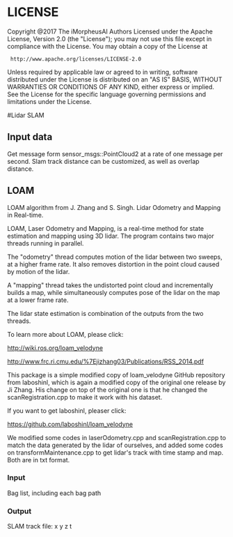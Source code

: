 # LICENSE
Copyright @2017 The iMorpheusAI Authors 
Licensed under the Apache License, Version 2.0 (the "License");
you may not use this file except in compliance with the License.
You may obtain a copy of the License at
 
     http://www.apache.org/licenses/LICENSE-2.0
 
Unless required by applicable law or agreed to in writing, software
distributed under the License is distributed on an "AS IS" BASIS,
WITHOUT WARRANTIES OR CONDITIONS OF ANY KIND, either express or implied.
See the License for the specific language governing permissions and
limitations under the License.

#Lidar SLAM

## Input data
Get message form sensor_msgs::PointCloud2 at a rate of one message per second. Slam track distance can be customized, as well as overlap distance.

## LOAM
LOAM algorithm from J. Zhang and S. Singh. Lidar Odometry and Mapping in Real-time.

LOAM, Laser Odometry and Mapping, is a real-time method for state estimation and mapping using 3D lidar. The program contains two major threads running in parallel.
 
The "odometry" thread computes motion of the lidar between two sweeps, at a higher frame rate. It also removes distortion in the point cloud caused by motion of the lidar.
 
A "mapping" thread takes the undistorted point cloud and incrementally builds a map, while simultaneously computes pose of the lidar on the map at a lower frame rate.
 
The lidar state estimation is combination of the outputs from the two threads.
 
To learn more about LOAM, please click:
 
http://wiki.ros.org/loam_velodyne
 
http://www.frc.ri.cmu.edu/%7Ejizhang03/Publications/RSS_2014.pdf
 
This package is a simple modified copy of loam_velodyne GitHub repository from laboshinl, which is again a modified copy of the original one release by Ji Zhang.
His change on top of the original one is that he changed the scanRegistration.cpp to make it work with his dataset.
 
If you want to get laboshinl, pleaser click:
 
https://github.com/laboshinl/loam_velodyne
 
We modified some codes in laserOdometry.cpp and scanRegistration.cpp to match the data generated by the lidar of ourselves, and added some codes on transformMaintenance.cpp to get lidar's track with time    stamp and map. Both are in txt format.

### Input
Bag list, including each bag path

### Output
SLAM track file: x y z t
